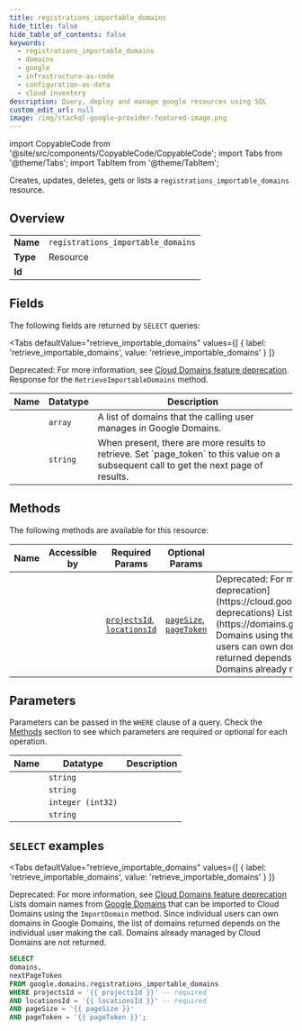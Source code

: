 ```yaml
--- 
title: registrations_importable_domains
hide_title: false
hide_table_of_contents: false
keywords:
  - registrations_importable_domains
  - domains
  - google
  - infrastructure-as-code
  - configuration-as-data
  - cloud inventory
description: Query, deploy and manage google resources using SQL
custom_edit_url: null
image: /img/stackql-google-provider-featured-image.png
---
```


import CopyableCode from '@site/src/components/CopyableCode/CopyableCode';
import Tabs from '@theme/Tabs';
import TabItem from '@theme/TabItem';

Creates, updates, deletes, gets or lists a <code>registrations_importable_domains</code> resource.

## Overview
<table><tbody>
<tr><td><b>Name</b></td><td><code>registrations_importable_domains</code></td></tr>
<tr><td><b>Type</b></td><td>Resource</td></tr>
<tr><td><b>Id</b></td><td><CopyableCode code="google.domains.registrations_importable_domains" /></td></tr>
</tbody></table>

## Fields

The following fields are returned by `SELECT` queries:

<Tabs
    defaultValue="retrieve_importable_domains"
    values={[
        { label: 'retrieve_importable_domains', value: 'retrieve_importable_domains' }
    ]}
>
<TabItem value="retrieve_importable_domains">

Deprecated: For more information, see [Cloud Domains feature deprecation](https://cloud.google.com/domains/docs/deprecations/feature-deprecations). Response for the `RetrieveImportableDomains` method.

<table>
<thead>
    <tr>
    <th>Name</th>
    <th>Datatype</th>
    <th>Description</th>
    </tr>
</thead>
<tbody>
<tr>
    <td><CopyableCode code="domains" /></td>
    <td><code>array</code></td>
    <td>A list of domains that the calling user manages in Google Domains.</td>
</tr>
<tr>
    <td><CopyableCode code="nextPageToken" /></td>
    <td><code>string</code></td>
    <td>When present, there are more results to retrieve. Set `page_token` to this value on a subsequent call to get the next page of results.</td>
</tr>
</tbody>
</table>
</TabItem>
</Tabs>

## Methods

The following methods are available for this resource:

<table>
<thead>
    <tr>
    <th>Name</th>
    <th>Accessible by</th>
    <th>Required Params</th>
    <th>Optional Params</th>
    <th>Description</th>
    </tr>
</thead>
<tbody>
<tr>
    <td><a href="#retrieve_importable_domains"><CopyableCode code="retrieve_importable_domains" /></a></td>
    <td><CopyableCode code="select" /></td>
    <td><a href="#parameter-projectsId"><code>projectsId</code></a>, <a href="#parameter-locationsId"><code>locationsId</code></a></td>
    <td><a href="#parameter-pageSize"><code>pageSize</code></a>, <a href="#parameter-pageToken"><code>pageToken</code></a></td>
    <td>Deprecated: For more information, see [Cloud Domains feature deprecation](https://cloud.google.com/domains/docs/deprecations/feature-deprecations) Lists domain names from [Google Domains](https://domains.google/) that can be imported to Cloud Domains using the `ImportDomain` method. Since individual users can own domains in Google Domains, the list of domains returned depends on the individual user making the call. Domains already managed by Cloud Domains are not returned.</td>
</tr>
</tbody>
</table>

## Parameters

Parameters can be passed in the `WHERE` clause of a query. Check the [Methods](#methods) section to see which parameters are required or optional for each operation.

<table>
<thead>
    <tr>
    <th>Name</th>
    <th>Datatype</th>
    <th>Description</th>
    </tr>
</thead>
<tbody>
<tr id="parameter-locationsId">
    <td><CopyableCode code="locationsId" /></td>
    <td><code>string</code></td>
    <td></td>
</tr>
<tr id="parameter-projectsId">
    <td><CopyableCode code="projectsId" /></td>
    <td><code>string</code></td>
    <td></td>
</tr>
<tr id="parameter-pageSize">
    <td><CopyableCode code="pageSize" /></td>
    <td><code>integer (int32)</code></td>
    <td></td>
</tr>
<tr id="parameter-pageToken">
    <td><CopyableCode code="pageToken" /></td>
    <td><code>string</code></td>
    <td></td>
</tr>
</tbody>
</table>

## `SELECT` examples

<Tabs
    defaultValue="retrieve_importable_domains"
    values={[
        { label: 'retrieve_importable_domains', value: 'retrieve_importable_domains' }
    ]}
>
<TabItem value="retrieve_importable_domains">

Deprecated: For more information, see [Cloud Domains feature deprecation](https://cloud.google.com/domains/docs/deprecations/feature-deprecations) Lists domain names from [Google Domains](https://domains.google/) that can be imported to Cloud Domains using the `ImportDomain` method. Since individual users can own domains in Google Domains, the list of domains returned depends on the individual user making the call. Domains already managed by Cloud Domains are not returned.

```sql
SELECT
domains,
nextPageToken
FROM google.domains.registrations_importable_domains
WHERE projectsId = '{{ projectsId }}' -- required
AND locationsId = '{{ locationsId }}' -- required
AND pageSize = '{{ pageSize }}'
AND pageToken = '{{ pageToken }}';
```
</TabItem>
</Tabs>
